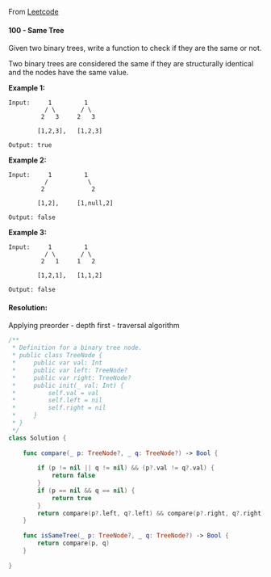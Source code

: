

From [Leetcode](https://leetcode.com/problems/same-tree/)

#### 100 - Same Tree

Given two binary trees, write a function to check if they are the same or not.

Two binary trees are considered the same if they are structurally identical and the nodes have the same value.

**Example 1:**

```
Input:     1         1
          / \       / \
         2   3     2   3

        [1,2,3],   [1,2,3]

Output: true
```

**Example 2:**

```
Input:     1         1
          /           \
         2             2

        [1,2],     [1,null,2]

Output: false
```

**Example 3:**

```
Input:     1         1
          / \       / \
         2   1     1   2

        [1,2,1],   [1,1,2]

Output: false
```



#### Resolution:

Applying preorder - depth first - traversal algorithm

```swift
/**
 * Definition for a binary tree node.
 * public class TreeNode {
 *     public var val: Int
 *     public var left: TreeNode?
 *     public var right: TreeNode?
 *     public init(_ val: Int) {
 *         self.val = val
 *         self.left = nil
 *         self.right = nil
 *     }
 * }
 */
class Solution {
    
    func compare(_ p: TreeNode?, _ q: TreeNode?) -> Bool {
        
        if (p != nil || q != nil) && (p?.val != q?.val) {
            return false
        } 
        if (p == nil && q == nil) {
            return true   
        }
        return compare(p?.left, q?.left) && compare(p?.right, q?.right)
    }
    
    func isSameTree(_ p: TreeNode?, _ q: TreeNode?) -> Bool {
        return compare(p, q)        
    }
    
}
```

